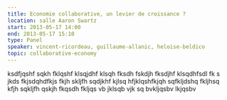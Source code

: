 ```yaml
---
title: Economie collaborative, un levier de croissance ?
location: salle Aaron Swartz
start: 2013-05-17 14:00
end: 2013-05-17 15:10
type: Panel
speaker: vincent-ricordeau, guillaume-allanic, heloise-beldico
topic: collaborative-economy
---
```


ksdfjqshf sqkh fklqshf klsqjdhf klsqh fksdh fskdjh fksdjhf klsqdhfsdl fk s jkds fkjsdqhdfkjs fkjh skljfh sqdjkhf kjlsq hfjklqshfkjqh sqfkljdshq fkljhsq kfjh sqkljfh qskjh fkqsdh fkljqs vb jklsqb vjk sq bvkljqsbv lkjqsbv
